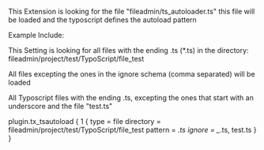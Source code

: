 

This Extension is looking for the file "fileadmin/ts_autoloader.ts"
this file will be loaded and the typoscript defines the autoload pattern


Example Include:

This Setting is looking for all files with the ending .ts (*.ts) in the directory:
fileadmin/project/test/TypoScript/file_test

All files excepting the ones in the ignore schema (comma separated) will be loaded


All Typoscript files with the ending .ts, excepting the ones that start with an underscore and the file "test.ts"

plugin.tx_tsautoload {
	1 {
		type = file
		directory = fileadmin/project/test/TypoScript/file_test
		pattern = *.ts
		ignore = _*.ts, test.ts
	}
}